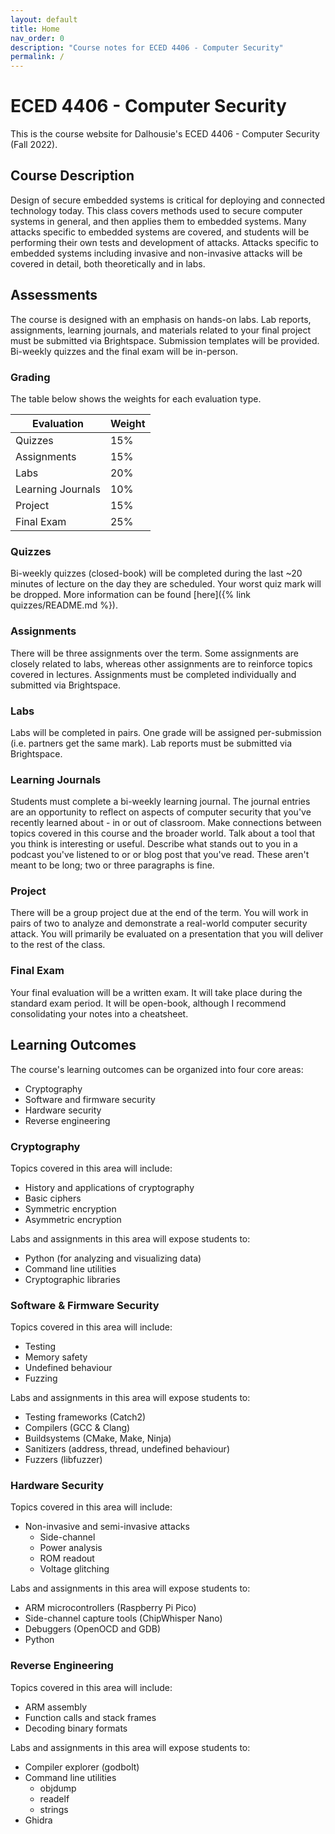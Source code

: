 ```yaml
---
layout: default
title: Home
nav_order: 0
description: "Course notes for ECED 4406 - Computer Security"
permalink: /
---
```


# ECED 4406 - Computer Security

This is the course website for Dalhousie's ECED 4406 - Computer Security (Fall 2022).

## Course Description

Design of secure embedded systems is critical for deploying and connected technology today.
This class covers methods used to secure computer systems in general, and then applies them to embedded systems.
Many attacks specific to embedded systems are covered, and students will be performing their own tests and development of attacks.
Attacks specific to embedded systems including invasive and non-invasive attacks will be covered in detail, both theoretically and in labs.

## Assessments

The course is designed with an emphasis on hands-on labs.
Lab reports, assignments, learning journals, and materials related to your final project must be submitted via Brightspace.
Submission templates will be provided.
Bi-weekly quizzes and the final exam will be in-person.

### Grading

The table below shows the weights for each evaluation type.

| Evaluation | Weight |
| --- | --- |
| Quizzes | 15% |
| Assignments | 15% |
| Labs | 20% |
| Learning Journals | 10% |
| Project | 15% |
| Final Exam | 25% |

### Quizzes

Bi-weekly quizzes (closed-book) will be completed during the last ~20 minutes of lecture on the day they are scheduled.
Your worst quiz mark will be dropped.
More information can be found [here]({% link quizzes/README.md %}).

### Assignments

There will be three assignments over the term.
Some assignments are closely related to labs, whereas other assignments are to reinforce topics covered in lectures.
Assignments must be completed individually and submitted via Brightspace.

### Labs

Labs will be completed in pairs.
One grade will be assigned per-submission (i.e. partners get the same mark).
Lab reports must be submitted via Brightspace.

### Learning Journals

Students must complete a bi-weekly learning journal.
The journal entries are an opportunity to reflect on aspects of computer security that you've recently learned about - in or out of classroom.
Make connections between topics covered in this course and the broader world.
Talk about a tool that you think is interesting or useful.
Describe what stands out to you in a podcast you've listened to or or blog post that you've read.
These aren't meant to be long; two or three paragraphs is fine. 

### Project

There will be a group project due at the end of the term.
You will work in pairs of two to analyze and demonstrate a real-world computer security attack.
You will primarily be evaluated on a presentation that you will deliver to the rest of the class.

### Final Exam

Your final evaluation will be a written exam.
It will take place during the standard exam period.
It will be open-book, although I recommend consolidating your notes into a cheatsheet.

## Learning Outcomes

The course's learning outcomes can be organized into four core areas:
- Cryptography
- Software and firmware security
- Hardware security
- Reverse engineering

### Cryptography

Topics covered in this area will include:
- History and applications of cryptography
- Basic ciphers
- Symmetric encryption
- Asymmetric encryption

Labs and assignments in this area will expose students to:
- Python (for analyzing and visualizing data)
- Command line utilities
- Cryptographic libraries

### Software & Firmware Security

Topics covered in this area will include:
- Testing
- Memory safety
- Undefined behaviour
- Fuzzing

Labs and assignments in this area will expose students to:
- Testing frameworks (Catch2)
- Compilers (GCC & Clang)
- Buildsystems (CMake, Make, Ninja)
- Sanitizers (address, thread, undefined behaviour)
- Fuzzers (libfuzzer)

### Hardware Security

Topics covered in this area will include:
- Non-invasive and semi-invasive attacks
  - Side-channel
  - Power analysis
  - ROM readout
  - Voltage glitching

Labs and assignments in this area will expose students to:
- ARM microcontrollers (Raspberry Pi Pico)
- Side-channel capture tools (ChipWhisper Nano)
- Debuggers (OpenOCD and GDB)
- Python

### Reverse Engineering

Topics covered in this area will include:
- ARM assembly
- Function calls and stack frames
- Decoding binary formats

Labs and assignments in this area will expose students to:
- Compiler explorer (godbolt)
- Command line utilities
  - objdump
  - readelf
  - strings
- Ghidra
